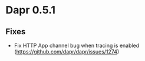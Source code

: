 # Dapr 0.5.1

## Fixes

* Fix HTTP App channel bug when tracing is enabled (https://github.com/dapr/dapr/issues/1274)